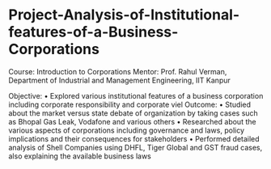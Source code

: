 # Project-Analysis-of-Institutional-features-of-a-Business-Corporations
Course: Introduction to Corporations 
Mentor: Prof. Rahul Verman, Department of Industrial and Management Engineering, IIT Kanpur 

Objective:
• Explored various institutional features of a business corporation including corporate responsibility and corporate viel
Outcome: 
• Studied about the market versus state debate of organization by taking cases such as Bhopal Gas Leak, Vodafone and various others
• Researched about the various aspects of corporations including governance and laws, policy implications and their consequences for stakeholders
• Performed detailed analysis of Shell Companies using DHFL, Tiger Global and GST fraud cases, also explaining the available business laws
